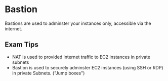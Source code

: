# Bastion

Bastions are used to adminster your instances only, accessible via the internet. 

## Exam Tips
- NAT is used to provided internet traffic to EC2 instances in private subnets
- Bastion is used to securely adminster EC2 instances (using SSH or RDP) in private Subnets. ("Jump boxes")

